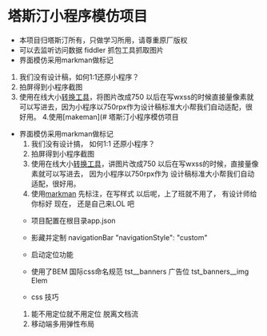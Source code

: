 # 塔斯汀小程序模仿项目

- 本项目归塔斯汀所有，只做学习所用，请尊重原厂版权
- 可以去监听访问数据 fiddler 抓包工具抓取图片
- 界面模仿采用markman做标记
1. 我们没有设计稿，如何1:1还原小程序？
2. 拍屏得到小程序截图
3. 使用在线大小[转换工具](https://www.gaitubao.com/)，将图片改成750
以后在写wxss的时候直接量像素就可以写进去，因为小程序以750rpx作为设计稿标准大小帮我们自动适配，很好用。
4.使用[makeman](# 塔斯汀小程序模仿项目

- 界面模仿采用markman做标记
  1. 我们没有设计搞， 如何1:1 还原小程序？
  2. 拍屏得到小程序截图
  3. 使用在线大小[转换工具](https://www.gaitubao.com/)，讲图片改成750
    以后在写wxss的时候，直接量像素就可以写进去， 因为小程序以750rpx作为
    设计稿标准大小帮我们自动适配，很好用。
  4. 使用[markman](http://www.getmarkman.com/) 先标注，在写样式
    以后呢，上了班就不用了， 有设计师给你标好
    现在， 还是自己来LOL 吧
   - 项目配置在根目录app.json
   - 影藏并定制 navigationBar
   "navigationStyle": "custom"
   - 启动定位功能
   - 使用了BEM 国际css命名规范
   tst__banners 广告位
   tst_banners__img Elem
   
   - css 技巧
   1. 能不用定位就不用定位
   脱离文档流
   2. 移动端多用弹性布局